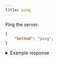 ```yaml
---
title: ping
---
```


Ping the server.

```json
{
    "method": "ping",
}
```

<details>
<summary>Example response</summary>

```json
{
    "method": "pong",
    "timestamp": <timestamp>,
    "status": "success",
}
```

</details>

